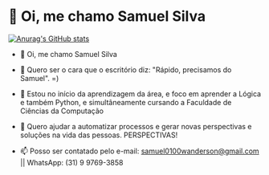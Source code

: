 # 👋 Oi, me chamo Samuel Silva

[![Anurag's GitHub stats](https://github-readme-stats.vercel.app/api?username=Samuel77743&hide=contribs,prs,issues&show_icons=true&theme=cobalt)](https://github.com/Samuel77743/github-readme-stats)

- 👋 Oi, me chamo Samuel Silva
- 👀 Quero ser o cara que o escritório diz: "Rápido, precisamos do Samuel". =)
- 🌱 Estou no início da aprendizagem da área, e foco em aprender a Lógica e também Python, e simultâneamente cursando a Faculdade de Ciências da Computação
- 💞️ Quero ajudar a automatizar processos e gerar novas perspectivas e soluções na vida das pessoas. PERSPECTIVAS!

- 📫 Posso ser contatado pelo e-mail: <a href="tomail">samuel0100wanderson@gmail.com</a> || WhatsApp: (31) 9 9769-3858
